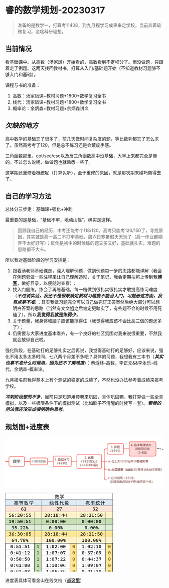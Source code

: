 # 睿的数学规划-20230317

> 准备的是数学一，打算考11408，到九月视学习成果来定学校，当前奔着软微复习，没啥科研理想。

## 当前情况

看基础课中。从高数（汤家凤）开始看的，高数看到不定积分了。但没做题，只跟着走了例题。这两天找回教材书，打算从入门/基础题开始（不知道教材习题够不够入门和基础）。

课程与书的准备：

1. 高数：汤家凤课+教材习题+1800+数学复习全书
2. 线代：汤家凤课+教材习题+1800+数学复习全书
3. 概率论：余炳森+教材习题+余炳森讲义

## *欠缺的地方*

高中数学的基础忘了很多了，前几天做时间复杂度的题，等比数列都忘了怎么求了。虽然高考考了120，但是总不练习还是会荒废手感。

三角函数那里，cot/sec/csc以及反三角函数高中没基础，大学上来都完全是懵的。不过怎么说呢，做做题也就熟悉一些了。

这学期还重修着概统呢（打算免听），至于重修的原因，就是那次期末碰巧懒得去了。

## 自己的学习方法

总体分三步走：基础课+强化+冲刺

最重要的是基础，“基础不牢，地动山摇”，确实是这样。

> 回顾我自己的经历，中考还能考个118/120，高考只能考120/150了，寻找原因，其实就是高一高二不打牢基础，周六日寒暑假天天玩了（高一作业都糊弄不太好好写）；反倒是初中的时候练的题又多又好，基础就扎实，难题的思路都不大卡。

所以我对基础阶段的学习安排是：

1. 跟着汤老师基础课走，深入理解例题，做到例题每一步的思路都能详解（我会在例题旁做一些注释来让自己理解透彻，关于笔记，我会定期拍照上传到我[**博客**](math.haohaha.cn)，做好目录，以便随时查看）；
2. 找入门题练，练会了再练基础，每一档做到很扎实很扎实才敢提高练习难度（***不过说实话，我还不是很敢确定教材习题能不能当入门，习题册这方面，我有点拿不准***）；其实我做习题完全可以自己做完订正答案然后绝大部分可以想明白答案的思路（当然有文文姐之后肯定更踏实了，有些题不会的时候不用死磕了），所以**我觉得我就是练得少**。
3. 关于题量，我身体和脑子应该能撑得住（我觉得我应该不会比高三做的题还多了）；
4. 仍需要与大家进度基本看齐，有一个良好的社区氛围对我来说很重要，不然我就会放纵自己啦。

强化阶段，在基础打的足够扎实之后再说，我觉得基础打的足够好，应该来说，强化不用太多太多时间，七八两个月差不多吧？具体的习题，我想我有三本书（***其实也拿不准什么时候用，因为还不了解难度***）：蔡燧林-高数，李正元&&李永乐-线代，余炳森-概率论。

九月报名前我得基本上有个测试的稳定的成绩了，不然也没办法参考着成绩来报考学校。

***冲刺阶段想的不多***，目前只是知道用套卷来巩固，具体巩固嘛，我打算做一些全真模拟，以及一些极限条件下的模拟测试（比如脑子不清醒的时候写一套）。***套卷的用法我还没形成很明确的思考。***

## 规划图+进度表

![数学时间规划](./数学时间规划.png)

![进度表](./进度表.png)

进度表具体可看金山在线文档（[**点这里**](https://www.kdocs.cn/l/cm0BWaefKmXG)）

